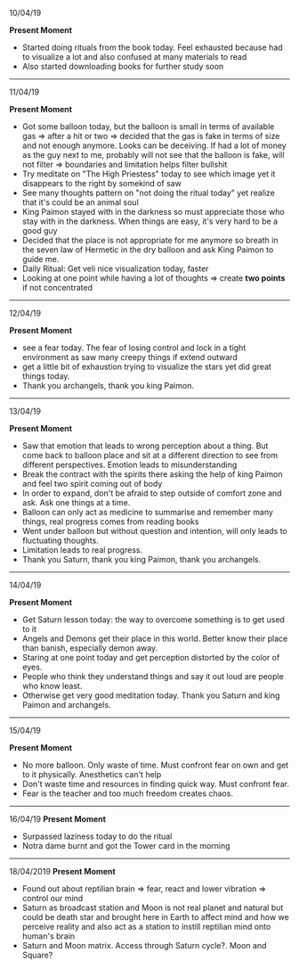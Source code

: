 10/04/19

**Present Moment**
* Started doing rituals from the book today. Feel exhausted because had to visualize a lot and also confused at many materials
to read
* Also started downloading books for further study soon
---
11/04/19

**Present Moment**
* Got some balloon today, but the balloon is small in terms of available gas => after a hit or two => decided that the gas is fake in terms of size and not enough anymore. Looks can be deceiving. If had a lot of money as the guy next to me, probably will not see that the balloon is fake, will not filter => boundaries and limitation helps filter bullshit
* Try meditate on "The High Priestess" today to see which image yet it disappears to the right by somekind of saw
* See many thoughts pattern on "not doing the ritual today" yet realize that it's could be an animal soul
* King Paimon stayed with in the darkness so must appreciate those who stay with in the darkness. When things are easy, it's very hard to be a good guy
* Decided that the place is not appropriate for me anymore so breath in the seven law of Hermetic in the dry balloon and ask King Paimon to guide me. 
* Daily Ritual: Get veli nice visualization today, faster 
* Looking at one point while having a lot of thoughts => create **two points** if not concentrated
---
12/04/19

**Present Moment**
* see a fear today. The fear of losing control and lock in a tight environment as saw many creepy things if extend outward
* get a little bit of exhaustion trying to visualize the stars yet did great things today. 
* Thank you archangels, thank you king Paimon.  
---
13/04/19

**Present Moment**
* Saw that emotion that leads to wrong perception about a thing. But come back to balloon place and sit at a different direction to see from different perspectives. Emotion leads to misunderstanding
* Break the contract with the spirits there asking the help of king Paimon and feel two spirit coming out of body
* In order to expand, don't be afraid to step outside of comfort zone and ask. Ask one things at a time. 
* Balloon can only act as medicine to summarise and remember many things, real progress comes from reading books 
* Went under balloon but without question and intention, will only leads to fluctuating thoughts. 
* Limitation leads to real progress. 
* Thank you Saturn, thank you king Paimon, thank you archangels.
---
14/04/19

**Present Moment**
* Get Saturn lesson today: the way to overcome something is to get used to it
* Angels and Demons get their place in this world. Better know their place than banish, especially demon away. 
* Staring at one point today and get perception distorted by the color of eyes. 
* People who think they understand things and say it out loud are people who know least. 
* Otherwise get very good meditation today. Thank you Saturn and king Paimon and archangels. 
---
15/04/19

**Present Moment**
* No more balloon. Only waste of time. Must confront fear on own and get to it physically. Anesthetics can't help
* Don't waste time and resources in finding quick way. Must confront fear. 
* Fear is the teacher and too much freedom creates chaos.
---
16/04/19
**Present Moment**
* Surpassed laziness today to do the ritual
* Notra dame burnt and got the Tower card in the morning
---
18/04/2019
**Present Moment**
* Found out about reptilian brain => fear, react and lower vibration => control our mind
* Saturn as broadcast station and Moon is not real planet and natural but could be death star and brought here in Earth to affect mind and how we perceive reality and also act as a station to instill reptilian mind onto human's brain
* Saturn and Moon matrix. Access through Saturn cycle?. Moon and Square?
